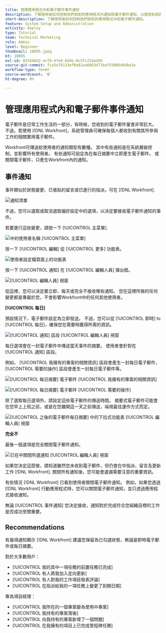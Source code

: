 ```yaml
---
title: 管理應用程式內和電子郵件事件通知
description: 了解使用者如何控制他們收到的應用程式內通知和電子郵件通知，以便收到與其工作相關、有用的電子郵件。
short-description: 了解使用者如何控制他們收到的應用程式內和電子郵件通知。
feature: System Setup and Administration
activity: deploy
type: Tutorial
team: Technical Marketing
role: Admin
level: Beginner
thumbnail: 10095.jpeg
kt: 10095
exl-id: 831646d2-ecf8-4fe6-8d4e-8c5fc233ed56
source-git-commit: fca5e76133ef0a81aa6063d71baf5500646dbe1e
workflow-type: tm+mt
source-wordcount: '0'
ht-degree: 0%

---
```


# 管理應用程式內和電子郵件事件通知

電子郵件是日常工作生活的一部分，有時候，您收到的電子郵件量會非常巨大。 不過，若使用 [!DNL Workfront]，系統管理員可確保每個人都收到有關其所參與工作的相關實用電子郵件。

Workfront可傳送給使用者的通知類型有數種。 其中有些通知是在系統層級控制，並影響所有使用者。 有些通知可設定為在每日摘要中立即產生電子郵件。 或關閉電子郵件，只產生Workfront內的通知。

## 事件通知

事件類似於狀態變更、已張貼的留言或已進行的指派，可在 [!DNL Workfront].

![通知清單](assets/admin-fund-user-notifications-01.png)

不過，您可以選取或取消選取偏好設定中的選項，以決定要接收電子郵件通知的事件。

若要進行這些變更，請按一下 [!UICONTROL 主菜單].

![中的使用者名稱 [!UICONTROL 主菜單]](assets/admin-fund-user-notifications-02.png)

按一下 [!UICONTROL 編輯] 從 [!UICONTROL 更多] 功能表。

![使用者設定檔頁面上的功能表](assets/admin-fund-user-notifications-03.png)

按一下 [!UICONTROL 通知] 在 [!UICONTROL 編輯人員] 彈出框。

![[!UICONTROL 編輯人員] 視窗](assets/admin-fund-user-notifications-04.png)

從這裡，您可以決定要立即、每天或完全不接收哪些通知。 您在這裡所做的任何變更都是專屬於您，不會影響Workfront中的任何其他使用者。

**[!UICONTROL 每日]**

預設情況下，電子郵件設定為立即發送。 不過，您可以從 [!UICONTROL 即時] to [!UICONTROL 每日]，確保您在需要時獲得所需的資訊。

![[!UICONTROL 通知] 區段 [!UICONTROL 編輯人員] 視窗](assets/admin-fund-user-notifications-05.png)

每日選項會在一封電子郵件中傳送當天事件的摘要。 使用者會針對在 [!UICONTROL 通知] 區段。

例如， [!UICONTROL 我擁有的專案的相關資訊] 區段會產生一封每日電子郵件， [!UICONTROL 需要的操作] 區段會產生一封每日電子郵件等。

![[!UICONTROL 每日摘要] 電子郵件 [!UICONTROL 我擁有的專案的相關資訊]](assets/admin-fund-user-notifications-06.png)

![[!UICONTROL 每日摘要] 電子郵件 [!UICONTROL 需要的操作]](assets/admin-fund-user-notifications-07.png)

除了選取每日選項外，請設定這些電子郵件的傳送時間。 摘要式電子郵件可能會在您早上上班之前，或是在您離開這一天之前傳送，端視最佳運作方式而定。

![[!UICONTROL 之後的電子郵件每日摘要] 中的下拉式功能表 [!UICONTROL 編輯人員] 視窗](assets/admin-fund-user-notifications-08.png)

**完全不**

最後一個選項是完全關閉電子郵件通知。

![已在中關閉所選通知 [!UICONTROL 編輯人員] 視窗](assets/admin-fund-user-notifications-09.png)

如果您決定這麼做，請知道雖然您未收到電子郵件，但仍會在中指派、留言及更新工作 [!DNL Workfront]. 關閉所有通知後，您可能會遺漏需要注意的重要資訊。

有些情況 [!DNL Workfront] 已看到使用者關閉電子郵件通知。 例如，如果您透過 [!DNL Workfront] 行動應用程式時，您可以關閉電子郵件通知，並只透過應用程式接收通知。

無論 [!UICONTROL 事件通知] 您決定接收，通知對於完成符合您組織目標的工作是否成功至關重要。


## Recommendations

有幾項通知顯示 [!DNL Workfront] 建議您保留為已勾選狀態，無論是即時電子郵件或每日摘要。

對於大多數用戶：

* [!UICONTROL 我的其中一項任務的前置任務已完成]
* [!UICONTROL 有人將我加入定向更新]
* [!UICONTROL 有人對我的工作項目發表評論]
* [!UICONTROL 在指派給我的一項任務上變更了到期日期]


專為項目經理：

* [!UICONTROL 我所在的一個專案變為使用中專案]
* [!UICONTROL 我持有的專案落後]
* [!UICONTROL 向我持有的專案新增了一個問題]
* [!UICONTROL 在我擁有的項目上已完成里程碑任務]


<!---
learn more URLs
Email notifications
guide: manage your notifications
--->
